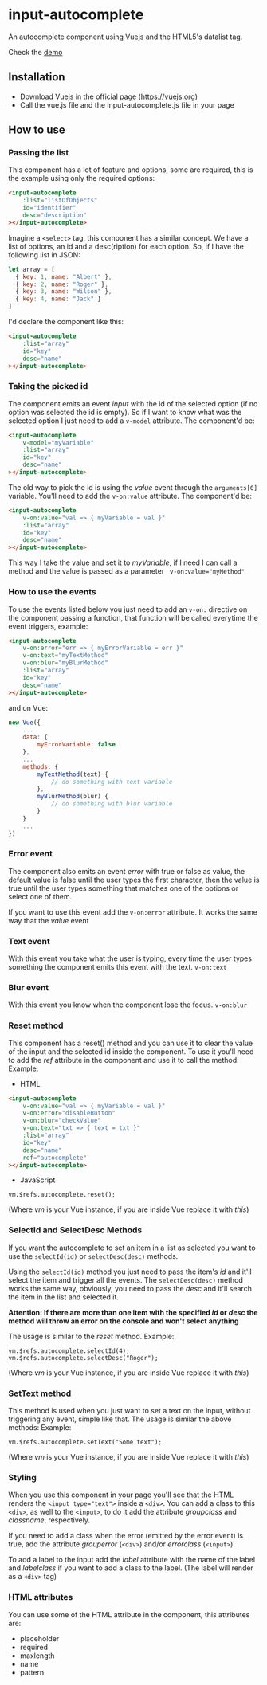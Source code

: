 # input-autocomplete

An autocomplete component using Vuejs and the HTML5's datalist tag.

Check the [demo](http://run.plnkr.co/plunks/3dEO6Fk7x7VBaTCRcj1n/)

## Installation

* Download Vuejs in the official page (https://vuejs.org)
* Call the vue.js file and the input-autocomplete.js file in your page

## How to use

### Passing the list

This component has a lot of feature and options, some are required, this is the example using only the required options:

```html
<input-autocomplete
    :list="listOfObjects"
    id="identifier"
    desc="description"
></input-autocomplete>
```
Imagine a ```<select>``` tag, this component has a similar concept. We have a list of options, an id and a desc(ription) for each option. So, if I have the following list in JSON:
```javascript
let array = [
  { key: 1, name: "Albert" },
  { key: 2, name: "Roger" },
  { key: 3, name: "Wilson" },
  { key: 4, name: "Jack" }
]
```
I'd declare the component like this:
```html
<input-autocomplete
    :list="array"
    id="key"
    desc="name"
></input-autocomplete>
```

### Taking the picked id


The component emits an event *input* with the id of the selected option (if no option was selected the id is empty).
So if I want to know what was the selected option I just need to add a ```v-model``` attribute. The component'd be:
```html
<input-autocomplete
    v-model="myVariable"
    :list="array"
    id="key"
    desc="name"
></input-autocomplete>
```

The old way to pick the id is using the *value* event through the ```arguments[0]``` variable. You'll need to add the ```v-on:value``` attribute. The component'd be:

```html
<input-autocomplete
    v-on:value="val => { myVariable = val }"
    :list="array"
    id="key"
    desc="name"
></input-autocomplete>
```

This way I take the value and set it to *myVariable*, if I need I can call a method and the value is passed as a parameter ``` v-on:value="myMethod"```

### How to use the events

To use the events listed below you just need to add an ```v-on:``` directive on the component passing a function, that function will be called everytime the event triggers, example:

```html
<input-autocomplete
    v-on:error="err => { myErrorVariable = err }"
    v-on:text="myTextMethod"
    v-on:blur="myBlurMethod"
    :list="array"
    id="key"
    desc="name"
></input-autocomplete>
```

and on Vue:

```javascript
new Vue({
    ...
    data: {
        myErrorVariable: false
    },
    ...
    methods: {
        myTextMethod(text) {
            // do something with text variable
        },
        myBlurMethod(blur) {
            // do something with blur variable
        }
    }
    ...
})
```

### Error event

The component also emits an event *error* with true or false as value, the default value is false until the user types the first character, then the value is true until the user types something that matches one of the options or select one of them.


If you want to use this event add the ```v-on:error``` attribute. It works the same way that the *value* event

### Text event

With this event you take what the user is typing, every time the user types something the component emits this event with the text. ```v-on:text```

### Blur event

With this event you know when the component lose the focus. ```v-on:blur```

### Reset method

This component has a reset() method and you can use it to clear the value of the input and the selected id inside the component.
To use it you'll need to add the *ref* attribute in the component and use it to call the method.
Example:

* HTML
```html
<input-autocomplete
    v-on:value="val => { myVariable = val }"
    v-on:error="disableButton"
    v-on:blur="checkValue"
    v-on:text="txt => { text = txt }"
    :list="array"
    id="key"
    desc="name"
    ref="autocomplete"
></input-autocomplete>
```
* JavaScript
```javacript
vm.$refs.autocomplete.reset();
```
(Where *vm* is your Vue instance, if you are inside Vue replace it with *this*)

### SelectId and SelectDesc Methods

If you want the autocomplete to set an item in a list as selected you want to use the ```selectId(id)``` or ```selectDesc(desc)``` methods.

Using the ```selectId(id)``` method you just need to pass the item's *id* and it'll select the item and trigger all the events.
The ```selectDesc(desc)``` method works the same way, obviously, you need to pass the *desc* and it'll search the item in the list and selected it.

**Attention: If there are more than one item with the specified *id* or *desc* the method will throw an error on the console and won't select anything**

The usage is similar to the *reset* method.
Example:
```javacript
vm.$refs.autocomplete.selectId(4);
vm.$refs.autocomplete.selectDesc("Roger");
```
(Where *vm* is your Vue instance, if you are inside Vue replace it with *this*)

### SetText method

This method is used when you just want to set a text on the input, without triggering any event, simple like that.
The usage is similar the above methods:
Example:
```javacript
vm.$refs.autocomplete.setText("Some text");
```
(Where *vm* is your Vue instance, if you are inside Vue replace it with *this*)


### Styling

When you use this component in your page you'll see that the HTML renders the ```<input type="text">``` inside a ```<div>```.
You can add a class to this ```<div>```, as well to the ```<input>```, to do it add the attribute *groupclass* and *classname*, respectively.

If you need to add a class when the error (emitted by the error event) is true, add the attribute *grouperror* (```<div>```) and/or *errorclass* (```<input>```).

To add a label to the input add the *label* attribute with the name of the label and *labelclass* if you want to add a class to the label. (The label will render as a ```<div>``` tag)

### HTML attributes

You can use some of the HTML attribute in the component, this attributes are:

* placeholder
* required
* maxlength
* name
* pattern
